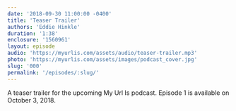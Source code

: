 ```yaml
---
date: '2018-09-30 11:00:00 -0400'
title: 'Teaser Trailer'
authors: 'Eddie Hinkle'
duration: '1:38'
enclosure: '1560961'
layout: episode
audio: 'https://myurlis.com/assets/audio/teaser-trailer.mp3'
photo: 'https://myurlis.com/assets/images/podcast_cover.jpg'
slug: '000'
permalink: '/episodes/:slug/'
---
```

A teaser trailer for the upcoming My Url Is podcast. Episode 1 is available on October 3, 2018.